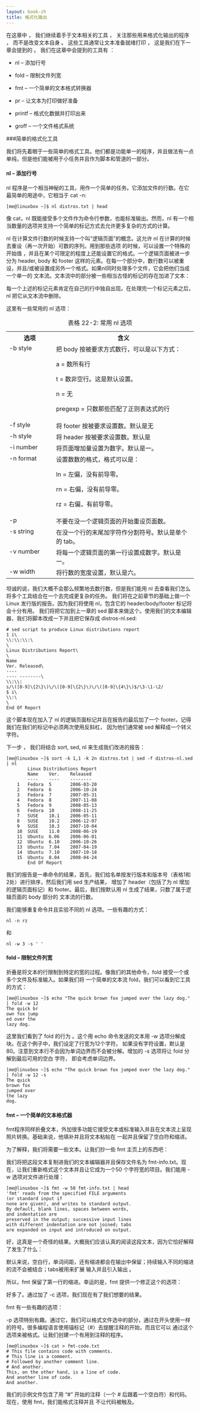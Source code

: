```yaml
---
layout: book-zh
title: 格式化输出
---
```


在这章中 ， 我们继续着手于文本相关的工具 ， 关注那些用来格式化输出的程序 ， 而不是改变文本自身 。
这些工具通常让文本准备就绪打印 ， 这是我们在下一章会提到的 。 我们在这章中会提到的工具有 ：

* nl – 添加行号

* fold – 限制文件列宽

* fmt – 一个简单的文本格式转换器

* pr – 让文本为打印做好准备

* printf – 格式化数据并打印出来

* groff – 一个文件格式系统

###简单的格式化工具

我们将先着眼于一些简单的格式工具。他们都是功能单一的程序，并且做法有一点单纯，但是他们能被用于小任务并且作为脚本和管道的一部分。

#### nl – 添加行号

nl 程序是一个相当神秘的工具，用作一个简单的任务。它添加文件的行数。在它最简单的用途中，它相当于 cat -n:

    [me@linuxbox ~]$ nl distros.txt | head

像 cat，nl 既能接受多个文件作为命令行参数，也能标准输出。然而，nl 有一个相当数量的选项并支持一个简单的标记方式去允许更多复杂的方式的计算。

nl 在计算文件行数的时候支持一个叫“逻辑页面”的概念。这允许 nl 在计算的时候去重设（再一次开始）可数的序列。用到那些选项
的时候，可以设置一个特殊的开始值 ，并且在某个可限定的程度上还能设置它的格式。一个逻辑页面被进一步分为 header, body 和 footer
这样的元素。在每一个部分中，数行数可以被重设，并且/或被设置成另外一个格式。如果nl同时处理多个文件，它会把他们当成一个单一的
文本流。文本流中的部分被一些相当古怪的标记的存在加进了文本：

每一个上述的标记元素肯定在自己的行中独自出现。在处理完一个标记元素之后，nl 把它从文本流中删除。

这里有一些常用的 nl 选项：

<table class="multi">
<caption class="cap">表格 22-2: 常用 nl 选项 </caption>
<tr>
<th class="title">选项</th>
<th class="title">含义</th>
</tr>
<tr>
<td valign="top" width="25%">-b style</td>
<td valign="top">把 body 按被要求方式数行，可以是以下方式：
<p>a = 数所有行</p>
<p>t = 数非空行。这是默认设置。</p>
<p>n = 无</p>
<p>pregexp = 只数那些匹配了正则表达式的行</p>
</td>
</tr>
<tr>
<td valign="top">-f style </td>
<td valign="top">将 footer 按被要求设置数。默认是无</td>
</tr>
<tr>
<td valign="top">-h style </td>
<td valign="top">将 header 按被要求设置数。默认是</td>
</tr>
<tr>
<td valign="top">-i number </td>
<td valign="top">将页面增加量设置为数字。默认是一。</td>
</tr>
<tr>
<td valign="top">-n format </td>
<td valign="top">设置数数的格式，格式可以是：
<p>ln = 左偏，没有前导零。</p>
<p>rn = 右偏，没有前导零。</p>
<p>rz = 右偏，有前导零。</p></td>
</tr>
<tr>
<td valign="top">-p</td>
<td valign="top">不要在没一个逻辑页面的开始重设页面数。</td>
</tr>
<tr>
<td valign="top">-s string </td>
<td valign="top">在没一个行的末尾加字符作分割符号。默认是单个的 tab。</td>
</tr>
<tr>
<td valign="top">-v number </td>
<td valign="top">将每一个逻辑页面的第一行设置成数字。默认是一。</td>
</tr>
<tr>
<td valign="top">-w width  </td>
<td valign="top">将行数的宽度设置，默认是六。</td>
</tr>
</table>

坦诚的说，我们大概不会那么频繁地去数行数，但是我们能用 nl 去查看我们怎么将多个工具结合在一个去完成更复杂的任务。
我们将在之前章节的基础上做一个 Linux 发行版的报告。因为我们将使用 nl，包含它的 header/body/footer 标记将会十分有用。
我们将把它加到上一章的 sed 脚本来做这个。使用我们的文本编辑器，我们将脚本改成一下并且把它保存成 distros-nl.sed:

    # sed script to produce Linux distributions report
    1 i\
    \\:\\:\\:\
    \
    Linux Distributions Report\
    \
    Name
    Ver. Released\
    ----
    ---- --------\
    \\:\\:
    s/\([0-9]\{2\}\)\/\([0-9]\{2\}\)\/\([0-9]\{4\}\)$/\3-\1-\2/
    $ i\
    \\:\
    \
    End Of Report

这个脚本现在加入了 nl 的逻辑页面标记并且在报告的最后加了一个 footer。记得我们在我们的标记中必须两次使用反斜杠，
因为他们通常被 sed 解释成一个转义字符。

下一步 ， 我们将结合 sort, sed, nl 来生成我们改进的报告：

    [me@linuxbox ~]$ sort -k 1,1 -k 2n distros.txt | sed -f distros-nl.sed | nl
            Linux Distributions Report
            Name    Ver.    Released
            ----    ----    --------
        1   Fedora  5       2006-03-20
        2   Fedora  6       2006-10-24
        3   Fedora  7       2007-05-31
        4   Fedora  8       2007-11-08
        5   Fedora  9       2008-05-13
        6   Fedora  10      2008-11-25
        7   SUSE    10.1    2006-05-11
        8   SUSE    10.2    2006-12-07
        9   SUSE    10.3    2007-10-04
        10  SUSE    11.0    2008-06-19
        11  Ubuntu  6.06    2006-06-01
        12  Ubuntu  6.10    2006-10-26
        13  Ubuntu  7.04    2007-04-19
        14  Ubuntu  7.10    2007-10-18
        15  Ubuntu  8.04    2008-04-24
            End Of Report

我们的报告是一串命令的结果，首先，我们给名单按发行版本和版本号（表格1和2处）进行排序，然后我们用 sed 生产结果，
增加了 header（包括了为 nl 增加的逻辑页面标记）和 footer。最后，我们按默认用 nl 生成了结果，只数了属于逻辑页面的 body 部分的
文本流的行数。

我们能够重复命令并且实验不同的 nl 选项。一些有趣的方式：

    nl -n rz

和

    nl -w 3 -s ' '

#### fold – 限制文件列宽

折叠是将文本的行限制到特定的宽的过程。像我们的其他命令，fold 接受一个或多个文件及标准输入。如果我们将
一个简单的文本流 fold，我们可以看到它工具的方式：

    [me@linuxbox ~]$ echo "The quick brown fox jumped over the lazy dog."
    | fold -w 12
    The quick br
    own fox jump
    ed over the
    lazy dog.

这里我们看到了 fold 的行为 。这个用 echo 命令发送的文本用 -w 选项分解成块。在这个例子中，我们设定了行宽为12个字符。
如果没有字符设置，默认是80。注意到文本行不会因为单词边界而不会被分解。增加的 -s 选项将让 fold 分解到最后可用的空白
字符， 即会考虑单词边界。

    [me@linuxbox ~]$ echo "The quick brown fox jumped over the lazy dog."
    | fold -w 12 -s
    The quick
    brown fox
    jumped over
    the lazy
    dog.

#### fmt – 一个简单的文本格式器

fmt程序同样折叠文本，外加很多功能它接受文本或标准输入并且在文本流上呈现照片转换。基础来说，他填补并且将文本粘帖在
一起并且保留了空白符和缩进。

为了解释，我们将需要一些文本。让我们抄一些 fmt 主页上的东西吧：

我们将把这段文本复制进我们的文本编辑器并且保存文件名为 fmt-info.txt。现在，让我们重新格式这个文本并且让它成为一个50
个字符宽的项目。我们能用 -w 选项对文件进行处理：

    [me@linuxbox ~]$ fmt -w 50 fmt-info.txt | head
    'fmt' reads from the specified FILE arguments
    (or standard input if
    none are given), and writes to standard output.
    By default, blank lines, spaces between words,
    and indentation are
    preserved in the output; successive input lines
    with different indentation are not joined; tabs
    are expanded on input and introduced on output.

好，这真是一个奇怪的结果。大概我们应该认真的阅读这段文本，因为它恰好解释了发生了什么：

默认来说，空白行，单词间距，还有缩进都会在输出中保留；持续输入不同的缩进的流不会被结合；tabs被用来扩展
输入并且引入输出 。

所以，fmt 保留了第一行的缩进。幸运的是，fmt 提供一个修正这个的选项：

好多了。通过加了 -c 选项，我们现在有了我们想要的结果。

fmt 有一些有趣的选项：

-p 选项特别有趣。通过它，我们可以格式文件选中的部分，通过在开头使用一样的符号。很多编程语言使用锚标记（#）去提醒注释的开始，而且它可以
通过这个选项来被格式。让我们创建一个有用到注释的程序。

    [me@linuxbox ~]$ cat > fmt-code.txt
    # This file contains code with comments.
    # This line is a comment.
    # Followed by another comment line.
    # And another.
    This, on the other hand, is a line of code.
    And another line of code.
    And another.

我们的示例文件包含了用 “#” 开始的注释（一个 # 后跟着一个空白符）和代码。现在，使用 fmt，我们能格式注释并且
不让代码被触及。

